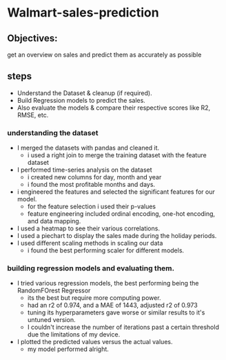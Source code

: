 # Walmart-sales-prediction

## Objectives:
get an overview on sales and predict them as accurately as possible

## steps
- Understand the Dataset & cleanup (if required).
- Build Regression models to predict the sales.
- Also evaluate the models & compare their respective scores like R2, RMSE, etc.

### understanding the dataset
- I merged the datasets with pandas and cleaned it.
  - i used a right join to merge the training dataset with the feature dataset
- I performed time-series analysis on the dataset
  - i created new columns for day, month and year
  - i found the most profitable months and days.
- i engineered the features and selected the significant features for our model.
  - for the feature selection i used their p-values
  - feature engineering included ordinal encoding, one-hot encoding, and data mapping.
- I used a heatmap to see their various correlations.
- I used a piechart to display the sales made during the holiday periods.
- I used different scaling methods in scaling our data
  - i found the best performing scaler for different models.

### building regression models and evaluating them.
- I tried various regression models, the best performing being the RandomFOrest Regressor
  - its the best but require more computing power.
  - had an r2 of 0.974, and a MAE of 1443, adjusted r2 of 0.973
  - tuning its hyperparameters gave worse or similar results to it's untuned version.
  - I couldn't increase the number of iterations past a certain threshold due the limitations of my device.
- I plotted the predicted values versus the actual values.
  - my model performed alright.
